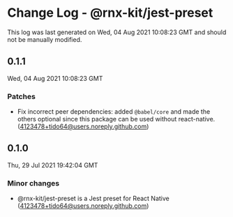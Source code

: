 # Change Log - @rnx-kit/jest-preset

This log was last generated on Wed, 04 Aug 2021 10:08:23 GMT and should not be manually modified.

<!-- Start content -->

## 0.1.1

Wed, 04 Aug 2021 10:08:23 GMT

### Patches

- Fix incorrect peer dependencies: added `@babel/core` and made the others optional since this package can be used without react-native. (4123478+tido64@users.noreply.github.com)

## 0.1.0

Thu, 29 Jul 2021 19:42:04 GMT

### Minor changes

- @rnx-kit/jest-preset is a Jest preset for React Native (4123478+tido64@users.noreply.github.com)
